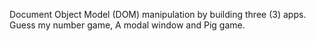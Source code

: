 Document Object Model (DOM) manipulation by building three (3) apps. Guess my number game, A modal window and Pig game.

